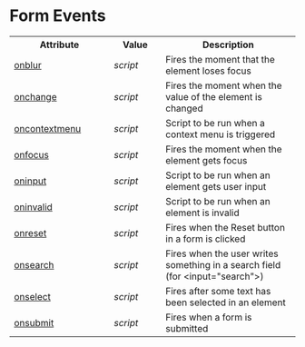 # Form Events

<table class="ws-table-all notranslate">
<tr>
<th style="width:160px">Attribute</th>
<th style="width:75px">Value</th>
<th>Description</th>
</tr>
<tr>
<td><a href="ev_onblur.asp">onblur</a></td>
<td><i>script</i></td>
<td>Fires the moment that the element loses focus</td>
</tr>
<tr>
<td><a href="ev_onchange.asp">onchange</a></td>
<td><i>script</i></td>
<td>Fires the moment when the value of the element is changed</td>
</tr>
<tr>
<td><a href="ev_oncontextmenu.asp">oncontextmenu</a></td>
<td><i>script</i></td>
<td>Script to be run when a context menu is triggered</td>
</tr>
<tr>
<td><a href="ev_onfocus.asp">onfocus</a></td>
<td><i>script</i></td>
<td>Fires the moment when the element gets focus</td>
</tr>
<tr>
<td><a href="ev_oninput.asp">oninput</a></td>
<td><i>script</i></td>
<td>Script to be run when an element gets user input</td>
</tr>
<tr>
<td><a href="ev_oninvalid.asp">oninvalid</a></td>
<td><i>script</i></td>
<td>Script to be run when an element is invalid</td>
</tr>
<tr>
<td><a href="ev_onreset.asp">onreset</a></td>
<td><i>script</i></td>
<td>Fires when the Reset button in a form is clicked</td>
</tr>
<tr>
<td><a href="ev_onsearch.asp">onsearch</a></td>
<td><i>script</i></td>
<td>Fires when the user writes something in a search field (for 
&lt;input=&quot;search&quot;&gt;)</td>
</tr>
<tr>
<td><a href="ev_onselect.asp">onselect</a></td>
<td><i>script</i></td>
<td>Fires after some text has been selected in an element</td>
</tr>
<tr>
<td><a href="ev_onsubmit.asp">onsubmit</a></td>
<td><i>script</i></td>
<td>Fires when a form is submitted</td>
</tr>
</table>